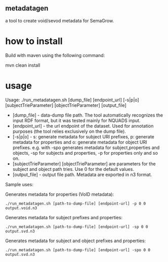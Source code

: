 ## metadatagen ##

a tool to create void/sevod metadata for SemaGrow.

# how to install #

Build with maven using the following command:

mvn clean install

# usage # 

Usage: ./run_metadatagen.sh  [dump_file] [endpoint_url] [-s|p|o] [subjectTrieParameter] [objectTrieParameter] [output_file]

* [dump_file] - data-dump file path. The tool automatically recognizes the input RDF format, but it was tested mainly for NQUADS input. 
* [endpoint_url] - the url endpoint of the dataset. Used for annotation purposes (the tool relies exclusively on the dump file).
* [-s|p|o] - s: generate metadata for subject URI prefixes, p: generate metadata for properties and o: generate metadata for object URI prefixes. 
  e.g. with -spo generates metadata for subject,properties and objects, -sp for subjects and properties, -p for properties only and so on.
* [subjectTrieParameter] [objectTrieParameter] are parameters for the subject and object path tries. Use 0 for the default values.
* [output_file] - output file path. Metadata are exported in n3 format.

Sample uses:

Generates metadata for properties (VoID metadata):
```
./run_metadatagen.sh [path-to-dump-file] [endpoint-url] -p 0 0 output.void.n3
```
Generates metadata for subject prefixes and properties:
```
./run_metadatagen.sh [path-to-dump-file] [endpoint-url] -sp 0 0 output.svd.n3
```
Generates metadata for subject and object prefixes and properties:
```
./run_metadatagen.sh [path-to-dump-file] [endpoint-url] -spo 0 0 output.svd.n3
```